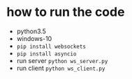 # how to run the code

* python3.5
* windows-10
* `pip install websockets`
* `pip install asyncio`
* run server `python ws_server.py`
* run client `python ws_client.py`